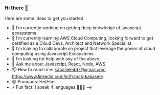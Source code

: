 ### Hi there 👋

Here are some ideas to get you started:

- 🔭 I’m currently working on getting deep knowledge of javascript ecosystems.
- 🌱 I’m currently learning AWS Cloud Computing, looking forward to get certified as a Cloud Devs, Architect and Network Specialist.
- 👯 I’m looking to collaborate on project that leverage the power of cloud computing using Javascript Ecosystems.
- 🤔 I’m looking for help with any of the above.
- 💬 Ask me about Javascript, React, Node, AWS.
- 📫 How to reach me: kabasele467@gmail.com https://www.linkedin.com/in/franck-kabasele
- 😄 Pronouns: He/Him.
- ⚡ Fun fact: I speak 4 languages 🙆🏾‍♂️ 
-->

